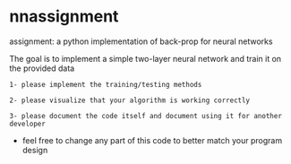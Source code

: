 # nnassignment
assignment: a python implementation of back-prop for neural networks

  The goal is to implement a simple two-layer neural network and train it on the provided data 
  
    1- please implement the training/testing methods
    
    2- please visualize that your algorithm is working correctly
    
    3- please document the code itself and document using it for another developer
    
  * feel free to change any part of this code to better match your program design
